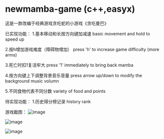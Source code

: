 # newmamba-game (c++,easyx)
这是一款改编于经典游戏贪吃蛇的小游戏《贪吃曼巴》

已实现功能：
1.基本移动和长按方向键加减速 basic movement and hold to speed up

2.按h增加游戏难度（障碍物增加） press 'h' to increase game difficulty (more arms)

3.死亡时扣1复活牢大 press '1' immediately to bring back mamba 

4.按方向键上下调整背景音乐音量 press arrow up/down to modify the background music volumn

5.不同食物代表不同分数 variety of food and points


待实现功能：
1.历史得分榜记录 history rank

游戏截图：
![image](https://github.com/user-attachments/assets/d7a80c45-e560-426b-9561-45649d09185d)

![image](https://github.com/user-attachments/assets/21fd2b87-3e8b-42de-a30b-be51603042b7)

![image](https://github.com/user-attachments/assets/b24ef0df-01e5-476f-bead-95026b51046b)
